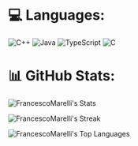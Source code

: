 
# 💻 Languages:
![C++](https://img.shields.io/badge/c++-%2300599C.svg?style=for-the-badge&logo=c%2B%2B&logoColor=white) ![Java](https://img.shields.io/badge/java-%23ED8B00.svg?style=for-the-badge&logo=openjdk&logoColor=white) 	![TypeScript](https://img.shields.io/badge/typescript-%23007ACC.svg?style=for-the-badge&logo=typescript&logoColor=white) ![C](https://img.shields.io/badge/c-%2300599C.svg?style=for-the-badge&logo=c&logoColor=white) 

# 📊 GitHub Stats:
![FrancescoMarelli's Stats](https://github-readme-stats.vercel.app/api?username=FrancescoMarelli&theme=blueberry&show_icons=true&hide_border=true&count_private=true)

![FrancescoMarelli's Streak](https://github-readme-streak-stats.herokuapp.com/?user=FrancescoMarelli&theme=tokyonight&hide_border=true)

![FrancescoMarelli's Top Languages](https://github-readme-stats.vercel.app/api/top-langs/?username=FrancescoMarelli&theme=blueberry&show_icons=true&hide_border=true&layout=compact)
